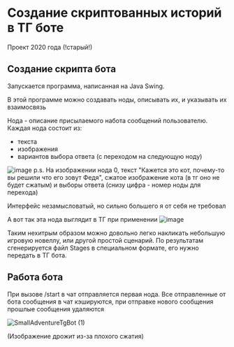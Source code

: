 # Создание скриптованных историй в ТГ боте
Проект 2020 года (!старый!)

## Создание скрипта бота
Запускается программа, написанная на Java Swing.

В этой программе можно создавать ноды, описывать их, и указывать их взаимосвязь

Нода - описание присылаемого набота сообщений пользователю.
Каждая нода состоит из:
- текста
- изображения
- вариантов выбора ответа (с переходом на следующую ноду)

![image](https://github.com/user-attachments/assets/f36564d8-2d07-461d-92a1-7e87912bfe59)
p.s. На изображении нода 0, текст "Кажется это кот, почему-то вы решили что его зовут Федя", сжатое изображение кота (в тг оно не будет сжатым) и выборы ответа (снизу цифра - номер ноды для перехода)

Интерфейс незамысловатый, но сильно большего я от себя не требовал

А вот так эта нода выглядит в ТГ при применении
![image](https://github.com/user-attachments/assets/e51e98a6-43b1-4094-82a8-7243f620be8e)

Таким нехитрым образом можно довольно легко накликать небольшую игровую новеллу, или другой простой сценарий.
По результатам сгенерируется файл Stages в специальном формате, его нужно передать в ТГ бота.

## Работа бота

При вызове /start в чат отправляется первая нода.
Все отправленные от бота сообщения в чат кэшируются, при отправке нового сообщения прошлые сообщения удаляются

![SmallAdventureTgBot (1)](https://github.com/user-attachments/assets/159c605f-c1cc-4351-8a08-e1ddfba0689a)

(Изображение дрожит из-за плохого сжатия)
